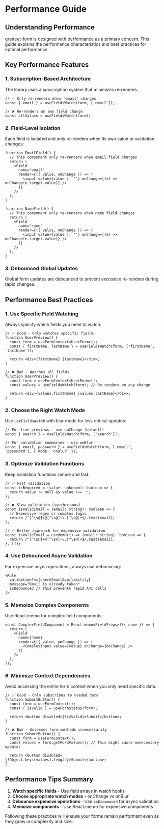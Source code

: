 # Performance Guide

## Understanding Performance

graneet-form is designed with performance as a primary concern. This guide explains the performance characteristics and best practices for optimal performance.

## Key Performance Features

### 1. Subscription-Based Architecture

The library uses a subscription system that minimizes re-renders:

```tsx
// ✅ Only re-renders when 'email' changes
const { email } = useFieldsWatch(form, ['email']);

// ❌ Re-renders on any field change
const allValues = useFieldsWatch(form);
```

### 2. Field-Level Isolation

Each field is isolated and only re-renders when its own value or validation changes:

```tsx
function EmailField() {
  // This component only re-renders when email field changes
  return (
    <Field
      name="email"
      render={({ value, onChange }) => (
        <input value={value || ''} onChange={(e) => onChange(e.target.value)} />
      )}
    />
  );
}

function NameField() {
  // This component only re-renders when name field changes
  return (
    <Field
      name="name"
      render={({ value, onChange }) => (
        <input value={value || ''} onChange={(e) => onChange(e.target.value)} />
      )}
    />
  );
}
```

### 3. Debounced Global Updates

Global form updates are debounced to prevent excessive re-renders during rapid changes.

## Performance Best Practices

### 1. Use Specific Field Watching

Always specify which fields you need to watch:

```tsx
// ✅ Good - Only watches specific fields
function UserPreview() {
  const form = useFormContext<UserForm>();
  const { firstName, lastName } = useFieldsWatch(form, ['firstName', 'lastName']);
  
  return <div>{firstName} {lastName}</div>;
}

// ❌ Bad - Watches all fields
function UserPreview() {
  const form = useFormContext<UserForm>();
  const values = useFieldsWatch(form); // Re-renders on any change
  
  return <div>{values.firstName} {values.lastName}</div>;
}
```

### 2. Choose the Right Watch Mode

Use `useFieldsWatch`  with blur mode for less critical updates:

```tsx
// For live previews - use onChange (default)
const { search } = useFieldsWatch(form, ['search']);

// For validation summaries - use onBlur
const { email, password } = useFieldsWatch(form, ['email', 'password'], { mode: 'onBlur' });
```

### 3. Optimize Validation Functions

Keep validation functions simple and fast:

```tsx
// ✅ Fast validation
const isRequired = (value: unknown): boolean => {
  return value != null && value !== '';
};

// ❌ Slow validation (synchronous)
const isValidEmail = (email: string): boolean => {
  // Expensive regex or complex logic
  return /^[^\s@]+@[^\s@]+\.[^\s@]+$/.test(email);
};

// ✅ Better approach for expensive validation
const isValidEmail = useMemo(() => (email: string): boolean => {
  return /^[^\s@]+@[^\s@]+\.[^\s@]+$/.test(email);
}, []);
```

### 4. Use Debounced Async Validation

For expensive async operations, always use debouncing:

```tsx
<Rule
  validationFn={checkEmailAvailability}
  message="Email is already taken"
  isDebounced // This prevents rapid API calls
/>
```

### 5. Memoize Complex Components

Use React.memo for complex field components:

```tsx
const ComplexFieldComponent = React.memo<FieldProps>(({ name }) => {
  return (
    <Field
      name={name}
      render={({ value, onChange }) => (
        <ComplexInput value={value} onChange={onChange} />
      )}
    />
  );
});
```

### 6. Minimize Context Dependencies

Avoid accessing the entire form context when you only need specific data:

```tsx
// ✅ Good - Only subscribes to needed data
function SubmitButton() {
  const form = useFormContext();
  const { isValid } = useFormStatus(form);
  
  return <button disabled={!isValid}>Submit</button>;
}

// ❌ Bad - Accesses form methods unnecessarily
function SubmitButton() {
  const form = useFormContext();
  const values = form.getFormValues(); // This might cause unnecessary updates
  
  return <button disabled={!Object.keys(values).length}>Submit</button>;
}
```

## Performance Tips Summary

1. **Watch specific fields** - Use field arrays in watch hooks
2. **Choose appropriate watch modes** - onChange vs onBlur
3. **Debounce expensive operations** - Use `isDebounced` for async validation
4. **Memoize components** - Use React.memo for expensive components  

Following these practices will ensure your forms remain performant even as they grow in complexity and size.